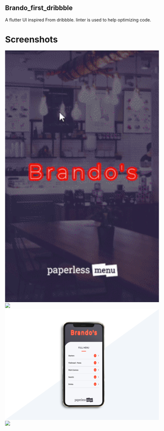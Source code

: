 ## Brando_first_dribbble

A flutter UI inspired From dribbble. linter is used to help optimizing code.

# Screenshots

<img src='screenshots/demo.gif' width="800" />
<img src='screenshots/sc1.png' width="800" />
<img src='screenshots/scr2.png' width="800" />
<img src='screenshots/scr3.png' width="800" />

